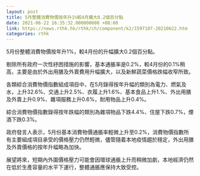 ```yaml
---
layout: post
title: 5月整體消費物價按年升1%較4月擴大0.2個百分點
date: 2021-06-22 16:35:32.000000000 +08:00
link: https://news.rthk.hk/rthk/ch/component/k2/1597107-20210622.htm
categories: rthk
---
```


5月份整體消費物價按年升1%，較4月份的升幅擴大0.2個百分點。

剔除所有政府一次性紓困措施的影響，基本通脹率是0.2%，較4月份的0.1%稍高，主要是由於外出用膳及外賣費用升幅擴大，以及新鮮蔬菜價格跌幅收窄所致。

各類綜合消費物價指數組成項目中，在5月錄得按年升幅的類別為電力、燃氣及水，上升32.6%、交通上升2.5%、衣履上升1.6%、基本食品上升1.%、外出用膳及外賣上升0.9%、雜項服務上升0.6%，耐用物品上升0.4%。

綜合消費物價指數錄得按年跌幅的類別為雜項物品下跌4.4%、住屋下跌0.7%，煙酒下跌0.3%。

政府發言人表示，5月份基本消費物價通脹率輕微上升至0.2%，消費物價指數所有主要組成項目承受的價格壓力仍然輕微，儘管隨着本地疫情趨於穩定，外出用膳及外賣價格的按年升幅略為加快。

展望將來，短期內外圍價格壓力可能會因環球通脹上升而稍微加劇，本地經濟仍然在低於生產容量的水平下運行，整體通脹應保持大致受控。

